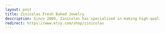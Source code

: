 ```yaml
---
layout: post
title: Zinicolas Fresh Baked Jewelry
description: Since 2009, Zinicolas has specialized in making high-quality handcrafted savory and sweet miniature food jewelry
redirect: https://www.etsy.com/shop/zinicolas
---
```

